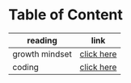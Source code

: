# Table of Content
| reading  | link |
| ------------- | ------------- |
| growth mindset  | [click here](https://github.com/AhmadAbuZeid1997/reading-note/blob/main/README.md)  |
| coding  | [click here](https://github.com/AhmadAbuZeid1997/reading-note/blob/main/README1.md)  |
